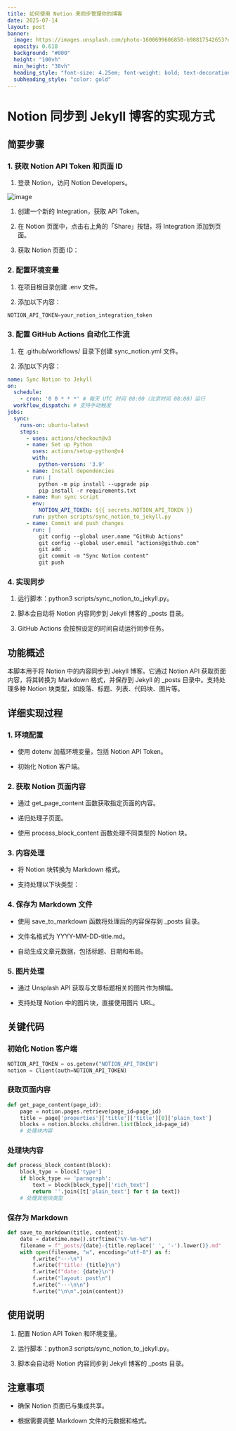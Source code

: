 ```yaml
---
title: 如何使用 Notion 来同步管理你的博客
date: 2025-07-14
layout: post
banner:
  image: https://images.unsplash.com/photo-1600699606850-b98817542653?crop=entropy&cs=tinysrgb&fit=max&fm=jpg&ixid=M3w2OTIwMzJ8MHwxfHJhbmRvbXx8fHx8fHx8fDE3NTI1MjQ3NDd8&ixlib=rb-4.1.0&q=80&w=1080
  opacity: 0.618
  background: "#000"
  height: "100vh"
  min_height: "38vh"
  heading_style: "font-size: 4.25em; font-weight: bold; text-decoration: underline"
  subheading_style: "color: gold"
---
```


# Notion 同步到 Jekyll 博客的实现方式

## 简要步骤

### 1. 获取 Notion API Token 和页面 ID

1. 登录 Notion，访问 Notion Developers。

![image](https://prod-files-secure.s3.us-west-2.amazonaws.com/a7a0cc5a-89b9-4cda-8686-1fba0ca52f40/d19c1afe-dea5-4312-9333-786b0ba83054/image.png?X-Amz-Algorithm=AWS4-HMAC-SHA256&X-Amz-Content-Sha256=UNSIGNED-PAYLOAD&X-Amz-Credential=ASIAZI2LB4667OT7VY3T%2F20250714%2Fus-west-2%2Fs3%2Faws4_request&X-Amz-Date=20250714T202547Z&X-Amz-Expires=3600&X-Amz-Security-Token=IQoJb3JpZ2luX2VjEBsaCXVzLXdlc3QtMiJHMEUCICFqV9Uf%2Funzqh9BD7efWAKae0h0%2FDBHqc4B19xiaTxZAiEAwTNciy1BB1pO3dnp8h1fN4PyBTC3W8HWH1aw0Kz8XdYq%2FwMINBAAGgw2Mzc0MjMxODM4MDUiDGOF1IKOpLj9IBxgaircA%2B0oxBhitQ6D8DIhP%2FalJU34PSMzfjkEYrOpRHRJ1K2ZSX69LIRPQxIRp2y9ZDU9tfGFnwxi2%2F2TOJCbfz617Rm3g%2BYWGeN9pMY5QvQ0QNzbPSptMQEO2LUIr2Yq1fYgTFxYUUmfP1LfmgOW6S7wE3DbQVz95J3lVrYFAXXD0KCbf%2B4LjROvyMgNwenaL9OqfNz4Nq19AMGtwheho75yGsFwTrBbMtfUYsnB1DyA%2BvTpKto0ibRT1Q4IFiSZaODbmlfCuOzgf%2Bn%2BmmiSR1eRV6%2FgSkO0J0CcGRZqyU6mtqteQj0lCjVOxC6N7d2n1VdbsR0xlft%2Fr2F%2F2LMD83bJE26TPMySfBopOO55KNj11WBz85TvvHCJy09pzqtV8vG%2B3YT%2F7lseurkSsSY2qSYWA5TOnv7fDTU0S8Si8gWRzvdlAAuD37%2FCistXtNARTeT%2F8SFrDqFS%2FuLlsuQsjC1lUjnQE2jx6KZIGYkUMjrEVeuk4qXuWos3K6OCFO3%2FNf5MZw57dtC7%2FqghPwSyod10cQrM%2B9nXvgFq2yezjXGBr%2FbMaXO11%2FBOSALHXk%2FQweKMjACwo90mEVMoK3gxczMI32eV517gEM9liKrxwFsoHFHQR0xd6ACYCnoSiLWxMPyj1cMGOqUB0CuuQPweSV1PxaxCMQSbu%2FSfbqUH6TRH6G0Q6DCnen44zTPYWjOmzTQtHitvEHzF8QnCWdN2yMb17vuLkTBaf3NAAjsNeI8kVRvXjelrnSLZkV8YUchyvQDxykfAMjgwQtNw2zG0hT774nKuP1y6XvwFTSOXzARriwVAZr2CvS%2Fb%2BpjpirkTN7KnmbAWxo%2FLtI%2BWpdb1HmC8mBxe%2B42uGlsOtz3U&X-Amz-Signature=502a876b9ece07d039b58db2bda37e218ba0654ef0ca94e6224966a5bc5c710d&X-Amz-SignedHeaders=host&x-amz-checksum-mode=ENABLED&x-id=GetObject)

1. 创建一个新的 Integration，获取 API Token。

1. 在 Notion 页面中，点击右上角的「Share」按钮，将 Integration 添加到页面。

1. 获取 Notion 页面 ID：


### 2. 配置环境变量

1. 在项目根目录创建 .env 文件。

1. 添加以下内容：

```javascript
NOTION_API_TOKEN=your_notion_integration_token
```

### 3. 配置 GitHub Actions 自动化工作流

1. 在 .github/workflows/ 目录下创建 sync_notion.yml 文件。

1. 添加以下内容：

```yaml
name: Sync Notion to Jekyll
on:
  schedule:
    - cron: '0 0 * * *' # 每天 UTC 时间 00:00（北京时间 08:00）运行
  workflow_dispatch: # 支持手动触发
jobs:
  sync:
    runs-on: ubuntu-latest
    steps:
      - uses: actions/checkout@v3
      - name: Set up Python
        uses: actions/setup-python@v4
        with:
          python-version: '3.9'
      - name: Install dependencies
        run: |
          python -m pip install --upgrade pip
          pip install -r requirements.txt
      - name: Run sync script
        env:
          NOTION_API_TOKEN: ${{ secrets.NOTION_API_TOKEN }}
        run: python scripts/sync_notion_to_jekyll.py
      - name: Commit and push changes
        run: |
          git config --global user.name "GitHub Actions"
          git config --global user.email "actions@github.com"
          git add .
          git commit -m "Sync Notion content"
          git push
```

### 4. 实现同步

1. 运行脚本：python3 scripts/sync_notion_to_jekyll.py。

1. 脚本会自动将 Notion 内容同步到 Jekyll 博客的 _posts 目录。

1. GitHub Actions 会按照设定的时间自动运行同步任务。

## 功能概述

本脚本用于将 Notion 中的内容同步到 Jekyll 博客。它通过 Notion API 获取页面内容，将其转换为 Markdown 格式，并保存到 Jekyll 的 _posts 目录中。支持处理多种 Notion 块类型，如段落、标题、列表、代码块、图片等。

## 详细实现过程

### 1. 环境配置

- 使用 dotenv 加载环境变量，包括 Notion API Token。

- 初始化 Notion 客户端。

### 2. 获取 Notion 页面内容

- 通过 get_page_content 函数获取指定页面的内容。

- 递归处理子页面。

- 使用 process_block_content 函数处理不同类型的 Notion 块。

### 3. 内容处理

- 将 Notion 块转换为 Markdown 格式。

- 支持处理以下块类型：


### 4. 保存为 Markdown 文件

- 使用 save_to_markdown 函数将处理后的内容保存到 _posts 目录。

- 文件名格式为 YYYY-MM-DD-title.md。

- 自动生成文章元数据，包括标题、日期和布局。

### 5. 图片处理

- 通过 Unsplash API 获取与文章标题相关的图片作为横幅。

- 支持处理 Notion 中的图片块，直接使用图片 URL。

## 关键代码

### 初始化 Notion 客户端

```python
NOTION_API_TOKEN = os.getenv("NOTION_API_TOKEN")
notion = Client(auth=NOTION_API_TOKEN)
```

### 获取页面内容

```python
def get_page_content(page_id):
    page = notion.pages.retrieve(page_id=page_id)
    title = page['properties']['title']['title'][0]['plain_text']
    blocks = notion.blocks.children.list(block_id=page_id)
    # 处理块内容
```

### 处理块内容

```python
def process_block_content(block):
    block_type = block['type']
    if block_type == 'paragraph':
        text = block[block_type]['rich_text']
        return ''.join([t['plain_text'] for t in text])
    # 处理其他块类型
```

### 保存为 Markdown

```python
def save_to_markdown(title, content):
    date = datetime.now().strftime("%Y-%m-%d")
    filename = f"_posts/{date}-{title.replace(' ', '-').lower()}.md"
    with open(filename, "w", encoding="utf-8") as f:
        f.write("---\n")
        f.write(f"title: {title}\n")
        f.write(f"date: {date}\n")
        f.write("layout: post\n")
        f.write("---\n\n")
        f.write("\n\n".join(content))
```

## 使用说明

1. 配置 Notion API Token 和环境变量。

1. 运行脚本：python3 scripts/sync_notion_to_jekyll.py。

1. 脚本会自动将 Notion 内容同步到 Jekyll 博客的 _posts 目录。

## 注意事项

- 确保 Notion 页面已与集成共享。

- 根据需要调整 Markdown 文件的元数据和格式。